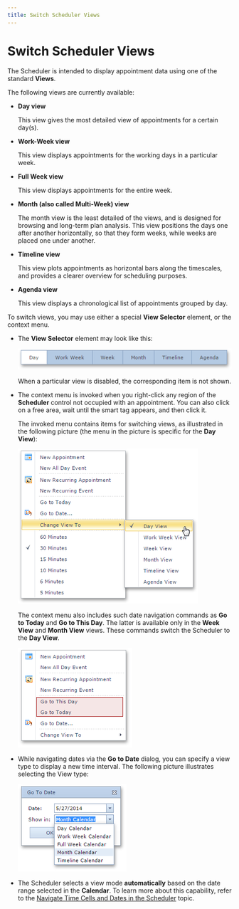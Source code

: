 ```yaml
---
title: Switch Scheduler Views
---
```

# Switch Scheduler Views
The Scheduler is intended to display appointment data using one of the standard **Views**.

The following views are currently available:
* **Day view**
	
	This view gives the most detailed view of appointments for a certain day(s).
* **Work-Week view**
	
	This view displays appointments for the working days in a particular week.
* **Full Week view**
	
	 This view displays appointments for the entire week.
* **Month (also called Multi-Week) view**
	
	 The month view is the least detailed of the views, and is designed for browsing and long-term plan analysis. This view positions the days one after another horizontally, so that they form weeks, while weeks are placed one under another.
* **Timeline view**
	
	 This view plots appointments as horizontal bars along the timescales, and provides a clearer overview for scheduling purposes.
* **Agenda view**
	
	 This view displays a chronological list of appointments grouped by day.

To switch views, you may use either a special **View Selector** element, or the context menu.
* The **View Selector** element may look like this:
	
	![VisualElements_ViewSelector](../../../images/img6731.png)
	
	When a particular view is disabled, the corresponding item is not shown.
* The context menu is invoked when you right-click any region of the **Scheduler** control not occupied with an appointment. You can also click on a free area, wait until the smart tag appears, and then click it.
	
	The invoked menu contains items for switching views, as illustrated in the following picture (the menu in the picture is specific for the **Day View**):
	
	![ViewChangingMenu](../../../images/img8289.png)
	
	The context menu also includes such date navigation commands as **Go to Today** and **Go to This Day**. The latter is available only in the **Week View** and **Month View** views. These commands switch the Scheduler to the **Day View**.
	
	![ASPxGotoThisDay](../../../images/img9156.png)
* While navigating dates via the **Go to Date** dialog, you can specify a view type to display a new time interval. The following picture illustrates selecting the View type:
	
	![ASPxScheduler-GotoDate](../../../images/img9154.png)
* The Scheduler selects a view mode **automatically** based on the date range selected in the **Calendar**.
	To learn more about this capability, refer to the [Navigate Time Cells and Dates in the Scheduler](../selection-and-navigation/navigate-time-cells-and-dates-in-the-scheduler.md) topic.